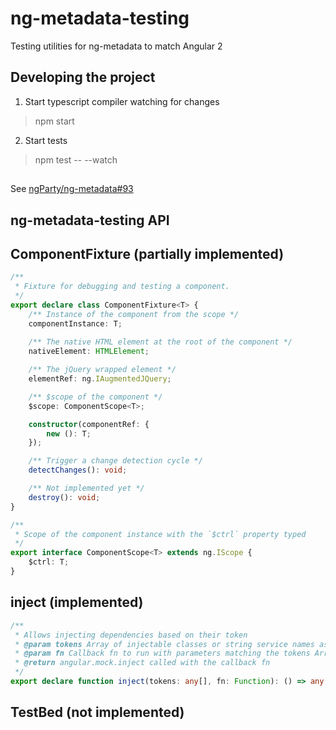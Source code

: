 # ng-metadata-testing
Testing utilities for ng-metadata to match Angular 2

## Developing the project
1. Start typescript compiler watching for changes
>npm start

2. Start tests
>npm test -- --watch

## 
See [ngParty/ng-metadata#93](https://github.com/ngParty/ng-metadata/issues/93)

## ng-metadata-testing API

## ComponentFixture (partially implemented)
```TypeScript
/**
 * Fixture for debugging and testing a component.
 */
export declare class ComponentFixture<T> {
    /** Instance of the component from the scope */
    componentInstance: T;
    
    /** The native HTML element at the root of the component */
    nativeElement: HTMLElement;

    /** The jQuery wrapped element */
    elementRef: ng.IAugmentedJQuery;

    /** $scope of the component */
    $scope: ComponentScope<T>;

    constructor(componentRef: {
        new (): T;
    });

    /** Trigger a change detection cycle */
    detectChanges(): void;

    /** Not implemented yet */
    destroy(): void;
}

/**
 * Scope of the component instance with the `$ctrl` property typed
 */
export interface ComponentScope<T> extends ng.IScope {
    $ctrl: T;
}
```


## inject (implemented)
```TypeScript
/**
 * Allows injecting dependencies based on their token
 * @param tokens Array of injectable classes or string service names as registered with angular
 * @param fn Callback fn to run with parameters matching the tokens Array
 * @return angular.mock.inject called with the callback fn
 */
export declare function inject(tokens: any[], fn: Function): () => any;
```

## TestBed (not implemented)
